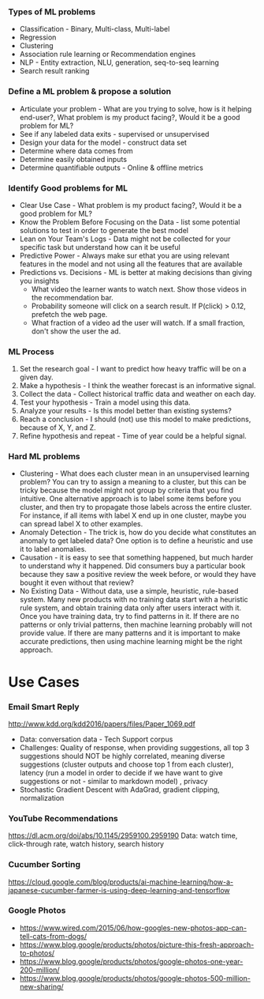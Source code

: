 ### Types of ML problems
* Classification - Binary, Multi-class, Multi-label
* Regression
* Clustering
* Association rule learning or Recommendation engines
* NLP - Entity extraction, NLU, generation, seq-to-seq learning
* Search result ranking

### Define a ML problem & propose a solution
* Articulate your problem - What are you trying to solve, how is it helping end-user?, What problem is my product facing?, Would it be a good problem for ML?
* See if any labeled data exits - supervised or unsupervised
* Design your data for the model - construct data set
* Determine where data comes from
* Determine easily obtained inputs
* Determine quantifiable outputs - Online & offline metrics

### Identify Good problems for ML
* Clear Use Case - What problem is my product facing?, Would it be a good problem for ML?
* Know the Problem Before Focusing on the Data - list some potential solutions to test in order to generate the best model
* Lean on Your Team's Logs - Data might not be collected for your specific task but understand how can it be useful
* Predictive Power - Always make sur ethat you are using relevant features in the model and not using all the features that are available
* Predictions vs. Decisions - ML is better at making decisions than giving you insights
  * What video the learner wants to watch next.	Show those videos in the recommendation bar.
  * Probability someone will click on a search result.	If P(click) > 0.12, prefetch the web page.
  * What fraction of a video ad the user will watch.	If a small fraction, don't show the user the ad.
  
### ML Process
1. Set the research goal - I want to predict how heavy traffic will be on a given day.
2. Make a hypothesis -	I think the weather forecast is an informative signal.
3. Collect the data -	Collect historical traffic data and weather on each day.
4. Test your hypothesis -	Train a model using this data.
5. Analyze your results -	Is this model better than existing systems?
6. Reach a conclusion -	I should (not) use this model to make predictions, because of X, Y, and Z.
7. Refine hypothesis and repeat -	Time of year could be a helpful signal.

### Hard ML problems
* Clustering - What does each cluster mean in an unsupervised learning problem? You can try to assign a meaning to a cluster, but this can be tricky because the model might not group by criteria that you find intuitive. One alternative approach is to label some items before you cluster, and then try to propagate those labels across the entire cluster. For instance, if all items with label X end up in one cluster, maybe you can spread label X to other examples.
* Anomaly Detection - The trick is, how do you decide what constitutes an anomaly to get labeled data? One option is to define a heuristic and use it to label anomalies. 
* Causation -  it is easy to see that something happened, but much harder to understand why it happened. Did consumers buy a particular book because they saw a positive review the week before, or would they have bought it even without that review?
* No Existing Data - Without data, use a simple, heuristic, rule-based system. Many new products with no training data start with a heuristic rule system, and obtain training data only after users interact with it. Once you have training data, try to find patterns in it. If there are no patterns or only trivial patterns, then machine learning probably will not provide value. If there are many patterns and it is important to make accurate predictions, then using machine learning might be the right approach.

# Use Cases
### Email Smart Reply 
http://www.kdd.org/kdd2016/papers/files/Paper_1069.pdf
* Data: conversation data - Tech Support corpus
* Challenges: Quality of response, when providing suggestions, all top 3 suggestions should NOT be highly correlated, meaning diverse suggestions (cluster outputs and choose top 1 from each cluster), latency (run a model in order to decide if we have want to give suggestions or not - similar to markdown model) , privacy
* Stochastic Gradient Descent with AdaGrad, gradient clipping, normalization

### YouTube Recommendations
https://dl.acm.org/doi/abs/10.1145/2959100.2959190
Data: watch time, click-through rate, watch history, search history

### Cucumber Sorting
https://cloud.google.com/blog/products/ai-machine-learning/how-a-japanese-cucumber-farmer-is-using-deep-learning-and-tensorflow

### Google Photos
* https://www.wired.com/2015/06/how-googles-new-photos-app-can-tell-cats-from-dogs/
* https://www.blog.google/products/photos/picture-this-fresh-approach-to-photos/
* https://www.blog.google/products/photos/google-photos-one-year-200-million/
* https://www.blog.google/products/photos/google-photos-500-million-new-sharing/












